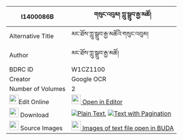 |I1400086B|གསུང་འབུམ། ཀླུ་སྒྲུབ་རྒྱ་མཚོ། 
| --- | --- 
|Alternative Title |མང་ཐོས་ཀླུ་སྒྲུབ་རྒྱ་མཚོའི་གསུང་འབུམ།
|Author| མང་ཐོས་ཀླུ་སྒྲུབ་རྒྱ་མཚོ།
|BDRC ID | W1CZ1100
|Creator | Google OCR
|Number of Volumes| 2
|<img width="25" src="https://img.icons8.com/color/25/000000/edit-property.png">Edit Online| [<img width="25" src="https://avatars.githubusercontent.com/u/45091458?s=200&v=4"> Open in Editor](http://editor.openpecha.org/I1400086B)
|<img width="25" src="https://img.icons8.com/fluent/48/000000/download-2.png"/>  Download | [![](https://img.icons8.com/color/20/000000/txt.png)Plain Text](https://github.com/Openpecha/I1400086B/releases/download/v2/sungbum_ludrub_gyatso_plain_I1400086B.zip), [![](https://img.icons8.com/color/20/000000/txt.png)Text with Pagination](https://github.com/Openpecha/I1400086B/releases/download/v2/sungbum_ludrub_gyatso_pages_I1400086B.zip)
|<img width="25" src="https://img.icons8.com/plasticine/100/000000/pictures-folder.png"/>  Source Images | [<img width="25" src="https://library.bdrc.io/icons/BUDA-small.svg"> Images of text file open in BUDA](https://library.bdrc.io/show/bdr:W1CZ1100)